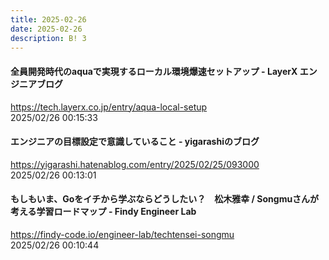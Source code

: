 ```yaml
---
title: 2025-02-26
date: 2025-02-26
description: B! 3
---
```


#### 全員開発時代のaquaで実現するローカル環境爆速セットアップ - LayerX エンジニアブログ
https://tech.layerx.co.jp/entry/aqua-local-setup<br>
2025/02/26 00:15:33<br>


#### エンジニアの目標設定で意識していること - yigarashiのブログ
https://yigarashi.hatenablog.com/entry/2025/02/25/093000<br>
2025/02/26 00:13:01<br>


#### もしもいま、Goをイチから学ぶならどうしたい？　松木雅幸 / Songmuさんが考える学習ロードマップ - Findy Engineer Lab
https://findy-code.io/engineer-lab/techtensei-songmu<br>
2025/02/26 00:10:44<br>


